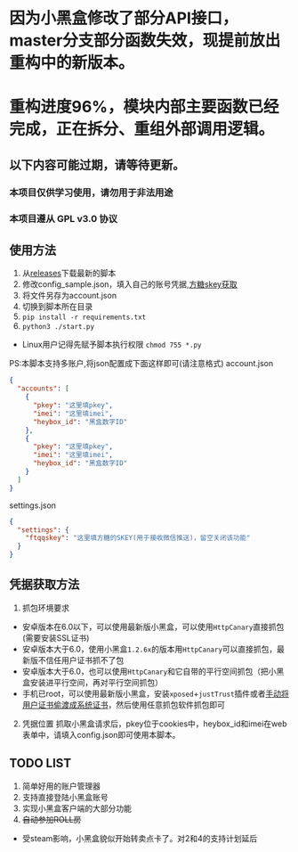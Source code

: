 # 因为小黑盒修改了部分API接口，master分支部分函数失效，现提前放出重构中的新版本。
# 重构进度96%，模块内部主要函数已经完成，正在拆分、重组外部调用逻辑。
## 以下内容可能过期，请等待更新。

### 本项目仅供学习使用，请勿用于非法用途
### 本项目遵从 GPL v3.0 协议

## 使用方法
1. 从[releases](https://github.com/chr233/xhh_auto/releases)下载最新的脚本
2. 修改config_sample.json，填入自己的账号凭据,[方糖skey获取](http://sc.ftqq.com)
3. 将文件另存为account.json
4. 切换到脚本所在目录
5. `pip install -r requirements.txt`
6. `python3 ./start.py`
 * Linux用户记得先赋予脚本执行权限 `chmod 755 *.py`


PS:本脚本支持多账户,将json配置成下面这样即可(请注意格式)
account.json
```json
{
  "accounts": [
    {
      "pkey": "这里填pkey",
      "imei": "这里填imei",
      "heybox_id": "黑盒数字ID"
    },
    {
      "pkey": "这里填pkey",
      "imei": "这里填imei",
      "heybox_id": "黑盒数字ID"
    }
  ]
}
```
settings.json
```json
{
  "settings": {
    "ftqqskey": "这里填方糖的SKEY(用于接收微信推送)，留空关闭该功能"
  }
}
```


## 凭据获取方法
1. 抓包环境要求
 * 安卓版本在6.0以下，可以使用最新版小黑盒，可以使用`HttpCanary`直接抓包(需要安装SSL证书)
 * 安卓版本大于6.0，使用小黑盒`1.2.6x`的版本用`HttpCanary`可以直接抓包，最新版不信任用户证书抓不了包
 * 安卓版本大于6.0，也可以使用`HttpCanary`和它自带的平行空间抓包（把小黑盒安装进平行空间，再对平行空间抓包）
 * 手机已root，可以使用最新版小黑盒，安装`xposed`+`justTrust`插件或者[手动将用户证书偷渡成系统证书](https://blog.chrxw.com/archives/2019/07/08/270.html)，然后使用任意抓包软件抓包即可
2. 凭据位置
 抓取小黑盒请求后，pkey位于cookies中，heybox_id和imei在web表单中，请填入config.json即可使用本脚本。

## TODO LIST
1. 简单好用的账户管理器
2. 支持直接登陆小黑盒账号
3. 实现小黑盒客户端的大部分功能
4. ~~自动参加ROLL房~~
 * 受steam影响，小黑盒貌似开始转卖点卡了。对2和4的支持计划延后
